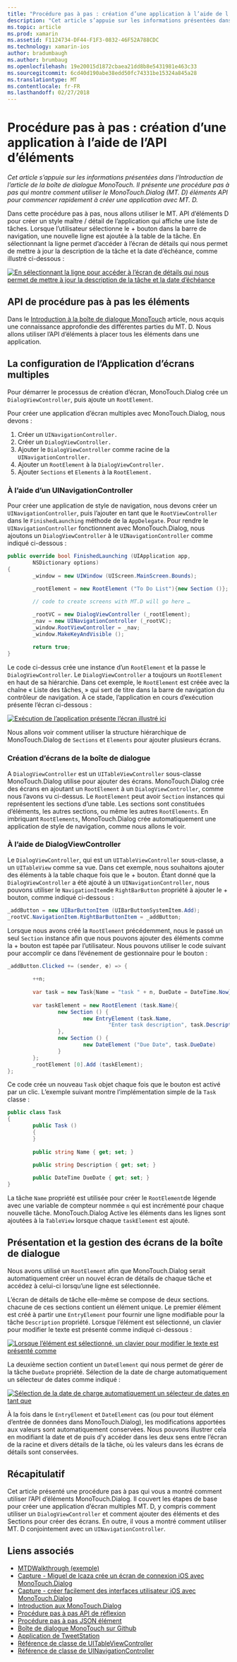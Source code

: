 ```yaml
---
title: "Procédure pas à pas : création d’une application à l’aide de l’API d’éléments"
description: "Cet article s’appuie sur les informations présentées dans l’Introduction de l’article de la boîte de dialogue MonoTouch. Il présente une procédure pas à pas qui montre comment utiliser le MonoTouch.Dialog (MT. D) éléments API pour commencer rapidement à créer une application avec MT. D."
ms.topic: article
ms.prod: xamarin
ms.assetid: F1124734-DF44-F1F3-0832-46F52A788CDC
ms.technology: xamarin-ios
author: bradumbaugh
ms.author: brumbaug
ms.openlocfilehash: 19e20015d1872cbaea21dd8b8e5431981e463c33
ms.sourcegitcommit: 6cd40d190abe38edd50fc74331be15324a845a28
ms.translationtype: MT
ms.contentlocale: fr-FR
ms.lasthandoff: 02/27/2018
---
```

# <a name="walkthrough---creating-an-application-using-the-elements-api"></a>Procédure pas à pas : création d’une application à l’aide de l’API d’éléments

_Cet article s’appuie sur les informations présentées dans l’Introduction de l’article de la boîte de dialogue MonoTouch. Il présente une procédure pas à pas qui montre comment utiliser le MonoTouch.Dialog (MT. D) éléments API pour commencer rapidement à créer une application avec MT. D._

Dans cette procédure pas à pas, nous allons utiliser le MT. API d’éléments D pour créer un style maître / détail de l’application qui affiche une liste de tâches. Lorsque l’utilisateur sélectionne le <span class="ui"> + </span> bouton dans la barre de navigation, une nouvelle ligne est ajoutée à la table de la tâche. En sélectionnant la ligne permet d’accéder à l’écran de détails qui nous permet de mettre à jour la description de la tâche et la date d’échéance, comme illustré ci-dessous :

 [ ![](elements-api-walkthrough-images/01-task-list-app.png "En sélectionnant la ligne pour accéder à l’écran de détails qui nous permet de mettre à jour la description de la tâche et la date d’échéance")](elements-api-walkthrough-images/01-task-list-app.png)

 <a name="Elements_API_Walkthrough" />


## <a name="elements-api-walkthrough"></a>API de procédure pas à pas les éléments

Dans le [Introduction à la boîte de dialogue MonoTouch](~/ios/user-interface/monotouch.dialog/index.md) article, nous acquis une connaissance approfondie des différentes parties du MT. D. Nous allons utiliser l’API d’éléments à placer tous les éléments dans une application.

 <a name="Setting_up_the_Multi-Screen_Application" />


## <a name="setting-up-the-multi-screen-application"></a>La configuration de l’Application d’écrans multiples

Pour démarrer le processus de création d’écran, MonoTouch.Dialog crée un `DialogViewController`, puis ajoute un `RootElement`.

Pour créer une application d’écran multiples avec MonoTouch.Dialog, nous devons :

1.  Créer un  `UINavigationController.`
1.  Créer un  `DialogViewController.`
1.  Ajouter le `DialogViewController` comme racine de la  `UINavigationController.` 
1.  Ajouter un `RootElement` à la  `DialogViewController.`
1.  Ajouter `Sections` et `Elements` à la  `RootElement.` 


 <a name="Using_A_UINavigationController" />


### <a name="using-a-uinavigationcontroller"></a>À l’aide d’un UINavigationController

Pour créer une application de style de navigation, nous devons créer un `UINavigationController`, puis l’ajouter en tant que le `RootViewController` dans le `FinishedLaunching` méthode de la `AppDelegate`. Pour rendre le `UINavigationController` fonctionnent avec MonoTouch.Dialog, nous ajoutons un `DialogViewController` à le `UINavigationController` comme indiqué ci-dessous :

```csharp
public override bool FinishedLaunching (UIApplication app, 
        NSDictionary options)
{
        _window = new UIWindow (UIScreen.MainScreen.Bounds);
            
        _rootElement = new RootElement ("To Do List"){new Section ()};

        // code to create screens with MT.D will go here …

        _rootVC = new DialogViewController (_rootElement);
        _nav = new UINavigationController (_rootVC);
        _window.RootViewController = _nav;
        _window.MakeKeyAndVisible ();
            
        return true;
}
```

Le code ci-dessus crée une instance d’un `RootElement` et la passe le `DialogViewController`. Le `DialogViewController` a toujours un `RootElement` en haut de sa hiérarchie. Dans cet exemple, le `RootElement` est créée avec la chaîne « Liste des tâches, » qui sert de titre dans la barre de navigation du contrôleur de navigation. À ce stade, l’application en cours d’exécution présente l’écran ci-dessous :

 [ ![](elements-api-walkthrough-images/02-to-do-list-screen-.png "Exécution de l’application présente l’écran illustré ici")](elements-api-walkthrough-images/02-to-do-list-screen-.png)

Nous allons voir comment utiliser la structure hiérarchique de MonoTouch.Dialog de `Sections` et `Elements` pour ajouter plusieurs écrans.

 <a name="Creating_the_Dialog_Screens" />


### <a name="creating-the-dialog-screens"></a>Création d’écrans de la boîte de dialogue

A `DialogViewController` est un `UITableViewController` sous-classe MonoTouch.Dialog utilise pour ajouter des écrans. MonoTouch.Dialog crée des écrans en ajoutant un `RootElement` à un `DialogViewController`, comme nous l’avons vu ci-dessus. Le `RootElement` peut avoir `Section` instances qui représentent les sections d’une table.
Les sections sont constituées d’éléments, les autres sections, ou même les autres `RootElements`. En imbriquant `RootElements`, MonoTouch.Dialog crée automatiquement une application de style de navigation, comme nous allons le voir.

 <a name="Using_DialogViewController" />


### <a name="using-dialogviewcontroller"></a>À l’aide de DialogViewController

Le `DialogViewController`, qui est un `UITableViewController` sous-classe, a un `UITableView` comme sa vue. Dans cet exemple, nous souhaitons ajouter des éléments à la table chaque fois que le <span class="ui"> + </span> bouton. Étant donné que la `DialogViewController` a été ajouté à un `UINavigationController`, nous pouvons utiliser le `NavigationItem`de `RightBarButton` propriété à ajouter le <span class="ui"> + </span> bouton, comme indiqué ci-dessous :

```csharp
_addButton = new UIBarButtonItem (UIBarButtonSystemItem.Add);
_rootVC.NavigationItem.RightBarButtonItem = _addButton;
```

Lorsque nous avons créé la `RootElement` précédemment, nous le passé un seul `Section` instance afin que nous pouvons ajouter des éléments comme la <span class="ui"> + </span> bouton est tapée par l’utilisateur. Nous pouvons utiliser le code suivant pour accomplir ce dans l’événement de gestionnaire pour le bouton :

```csharp
_addButton.Clicked += (sender, e) => {
                
        ++n;
                
        var task = new Task{Name = "task " + n, DueDate = DateTime.Now};
                
        var taskElement = new RootElement (task.Name){
                new Section () {
                        new EntryElement (task.Name, 
                                "Enter task description", task.Description)
                },
                new Section () {
                        new DateElement ("Due Date", task.DueDate)
                }
        };
        _rootElement [0].Add (taskElement);
};
```

Ce code crée un nouveau `Task` objet chaque fois que le bouton est activé par un clic. L’exemple suivant montre l’implémentation simple de la `Task` classe :

```csharp
public class Task
{   
        public Task ()
        {
        }
        
        public string Name { get; set; }
        
        public string Description { get; set; }

        public DateTime DueDate { get; set; }
}
```

 []()

La tâche `Name` propriété est utilisée pour créer le `RootElement`de légende avec une variable de compteur nommée `n` qui est incrémenté pour chaque nouvelle tâche. MonoTouch.Dialog Active les éléments dans les lignes sont ajoutées à la `TableView` lorsque chaque `taskElement` est ajouté.

 <a name="Presenting_and_Managing_Dialog_Screens" />


## <a name="presenting-and-managing-dialog-screens"></a>Présentation et la gestion des écrans de la boîte de dialogue

Nous avons utilisé un `RootElement` afin que MonoTouch.Dialog serait automatiquement créer un nouvel écran de détails de chaque tâche et accédez à celui-ci lorsqu’une ligne est sélectionnée.

L’écran de détails de tâche elle-même se compose de deux sections. chacune de ces sections contient un élément unique. Le premier élément est créé à partir une `EntryElement` pour fournir une ligne modifiable pour la tâche `Description` propriété. Lorsque l’élément est sélectionné, un clavier pour modifier le texte est présenté comme indiqué ci-dessous :

 [ ![](elements-api-walkthrough-images/03-create-task.png "Lorsque l’élément est sélectionné, un clavier pour modifier le texte est présenté comme")](elements-api-walkthrough-images/03-create-task.png)

La deuxième section contient un `DateElement` qui nous permet de gérer de la tâche `DueDate` propriété. Sélection de la date de charge automatiquement un sélecteur de dates comme indiqué :

 [ ![](elements-api-walkthrough-images/04-date-picker.png "Sélection de la date de charge automatiquement un sélecteur de dates en tant que")](elements-api-walkthrough-images/04-date-picker.png)

À la fois dans le `EntryElement` et `DateElement` cas (ou pour tout élément d’entrée de données dans MonoTouch.Dialog), les modifications apportées aux valeurs sont automatiquement conservées. Nous pouvons illustrer cela en modifiant la date et de puis d’y accéder dans les deux sens entre l’écran de la racine et divers détails de la tâche, où les valeurs dans les écrans de détails sont conservées.

 <a name="Summary" />


## <a name="summary"></a>Récapitulatif

Cet article présenté une procédure pas à pas qui vous a montré comment utiliser l’API d’éléments MonoTouch.Dialog. Il couvert les étapes de base pour créer une application d’écran multiples MT. D, y compris comment utiliser un `DialogViewController` et comment ajouter des éléments et des Sections pour créer des écrans. En outre, il vous a montré comment utiliser MT. D conjointement avec un `UINavigationController`.


## <a name="related-links"></a>Liens associés

- [MTDWalkthrough (exemple)](https://developer.xamarin.com/samples/MTDWalkthrough/)
- [Capture - Miguel de Icaza crée un écran de connexion iOS avec MonoTouch.Dialog](http://youtu.be/3butqB1EG0c)
- [Capture - créer facilement des interfaces utilisateur iOS avec MonoTouch.Dialog](http://youtu.be/j7OC5r8ZkYg)
- [Introduction aux MonoTouch.Dialog](~/ios/user-interface/monotouch.dialog/index.md)
- [Procédure pas à pas API de réflexion](~/ios/user-interface/monotouch.dialog/reflection-api-walkthrough.md)
- [Procédure pas à pas JSON élément](~/ios/user-interface/monotouch.dialog/json-element-walkthrough.md)
- [Boîte de dialogue MonoTouch sur Github](https://github.com/migueldeicaza/MonoTouch.Dialog)
- [Application de TweetStation](https://github.com/migueldeicaza/TweetStation)
- [Référence de classe de UITableViewController](http://developer.apple.com/library/ios/#DOCUMENTATION/UIKit/Reference/UITableViewController_Class/Reference/Reference.html)
- [Référence de classe de UINavigationController](http://developer.apple.com/library/ios/#documentation/UIKit/Reference/UINavigationController_Class/Reference/Reference.html)
